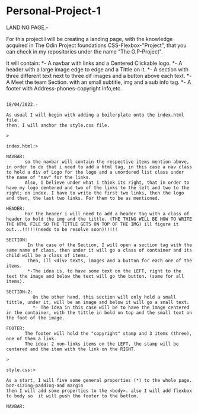 # Personal-Project-1
LANDING PAGE.-

For this project I will be creating a landing page, with the knowledge acquired in The Odin Project foundations CSS-Flexbox-"Project", that you can check in my repositories under the name "The O.P-Project".

It will contain:
*- A navbar with links and a Centered Clickable logo.
*- A header with a large image edge to edge and a Tittle on it.
*- A section with three different text next to three dif images and a button above each text.
*- A Meet the team Section. with an small subtitle, img and a sub info tag.
*- A footer with Address-phones-copyright info,etc.
~~~~~~~~~~~~~~~~~

18/04/2022.-

As usual I will begin with adding a boilerplate onto the index.html file.
then, I will anchor the style.css file.

>

index.html:>

NAVBAR:
       so the navbar will contain the respective items mention above, in order to do that i need to add a html tag, in this case a nav class to hold a div of Logo for the logo and a unordered list class under the name of "nav" for the links.
       Also, I believe under what i think its right, that in order to have my logo centered and two of the links to the left and two to the right; on index. I have to write the first two links, then the logo and then, the last two links. For them to be as mentioned. 

HEADER:
       For the header i will need to add a header tag with a class of header to hold the img and the tittle. (THE THING WILL BE HOW TO WRITE THE HTML FILE SO THE TITTLE GETS ON TOP OF THE IMG) ill figure it out...!!!!!(needs to be resolve soon)!!!!!      

SECTION: 
        In the case of the Section, I will open a section tag with the same name of class, then under it will go a class of container and its child will be a class of items.
        Then, ill <div> texts, images and a button for each one of the items.
        *-The idea is, to have some text on the LEFT, right to the text the image and below the text will go the button. (same for all items).

SECTION-2: 
          On the other hand, this section will only hold a small tittle, under it, will be an image and below it will go a small text.
          *- The idea in this case will be to have the image centered in the container, with the tittle in bold on top and the small text on the foot of the image.       

FOOTER: 
       The footer will hold the "copyright" stamp and 3 items (three), one of them a link.
       The idea: 2 non-links items on the LEFT, the stamp will be centered and the item with the link on the RIGHT.

>

style.css:>

As a start, I will five some general properties (*) to the whole page. boz-sizing-padding-and margin
then I will add some properties to the <body>. also I will add flexbox to body so  it will push the footer to the bottom.

NAVBAR:
       